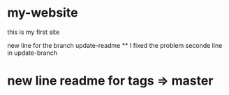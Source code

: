# my-website

this is my first site

new line for the branch update-readme **
I fixed the problem
seconde line in update-branch

# new line readme for tags => master
